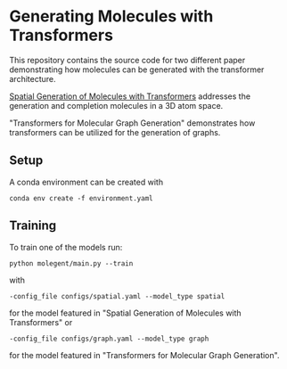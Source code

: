 # Generating Molecules with Transformers

This repository contains the source code for two different paper demonstrating how molecules can be generated with the transformer architecture.

[Spatial Generation of Molecules with Transformers](https://ieeexplore.ieee.org/document/9533439) addresses the generation and completion molecules in a 3D atom space.

"Transformers for Molecular Graph Generation" demonstrates how transformers can be utilized for the generation of graphs.

## Setup

A conda environment can be created with

`conda env create -f environment.yaml`

## Training

To train one of the models run:

`python molegent/main.py --train`

with 

 `-config_file configs/spatial.yaml --model_type spatial`

 for the model featured in "Spatial Generation of Molecules with Transformers" or

`-config_file configs/graph.yaml --model_type graph`

for the model featured in "Transformers for Molecular Graph Generation".
